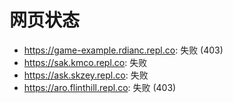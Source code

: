 # 网页状态
- https://game-example.rdianc.repl.co: 失败 (403)
- https://sak.kmco.repl.co: 失败
- https://ask.skzey.repl.co: 失败
- https://aro.flinthill.repl.co: 失败 (403)
